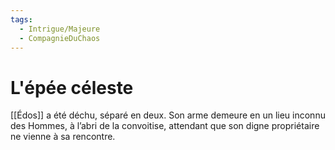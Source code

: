 ```yaml
---
tags:
  - Intrigue/Majeure
  - CompagnieDuChaos
---
```

# L'épée céleste
[[Édos]] a été déchu, séparé en deux. Son arme demeure en un lieu inconnu des Hommes, à l’abri de la convoitise, attendant que son digne propriétaire ne vienne à sa rencontre.
